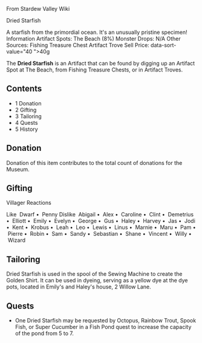 From Stardew Valley Wiki

Dried Starfish

A starfish from the primordial ocean. It's an unusually pristine specimen! Information Artifact Spots: The Beach (8%) Monster Drops: N/A Other Sources: Fishing Treasure Chest Artifact Trove Sell Price: data-sort-value="40 "&gt;40g

The **Dried Starfish** is an Artifact that can be found by digging up an Artifact Spot at The Beach, from Fishing Treasure Chests, or in Artifact Troves.

## Contents

- 1 Donation
- 2 Gifting
- 3 Tailoring
- 4 Quests
- 5 History

## Donation

Donation of this item contributes to the total count of donations for the Museum.

## Gifting

Villager Reactions

Like  Dwarf •  Penny Dislike  Abigail •  Alex •  Caroline •  Clint •  Demetrius •  Elliott •  Emily •  Evelyn •  George •  Gus •  Haley •  Harvey •  Jas •  Jodi •  Kent •  Krobus •  Leah •  Leo •  Lewis •  Linus •  Marnie •  Maru •  Pam •  Pierre •  Robin •  Sam •  Sandy •  Sebastian •  Shane •  Vincent •  Willy •  Wizard

## Tailoring

Dried Starfish is used in the spool of the Sewing Machine to create the Golden Shirt. It can be used in dyeing, serving as a yellow dye at the dye pots, located in Emily's and Haley's house, 2 Willow Lane.

## Quests

- One Dried Starfish may be requested by Octopus, Rainbow Trout, Spook Fish, or Super Cucumber in a Fish Pond quest to increase the capacity of the pond from 5 to 7.